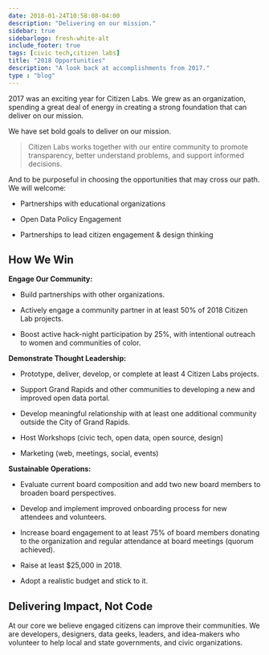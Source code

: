 ```yaml
---
date: 2018-01-24T10:58:08-04:00
description: "Delivering on our mission."
sidebar: true
sidebarlogo: fresh-white-alt
include_footer: true
tags: [civic tech,citizen labs]
title: "2018 Opportunities"
description: "A look back at accomplishments from 2017."
type : "blog"
---
```


2017 was an exciting year for Citizen Labs. We grew as an organization, spending a great deal of energy in creating a strong foundation that can deliver on our mission.

We have set bold goals to deliver on our mission.

<div class="pa4">
  <blockquote class="athelas ml0 mt0 pl4 black-90 bl bw2 b--orange">
    <p class="f5 f4-m f3-l lh-copy measure mt0">
      Citizen Labs works together with our entire community to promote transparency, better understand problems, and support informed decisions.
    </p>
  </blockquote>
</div>

And to be purposeful in choosing the opportunities that may cross our path. We will welcome:

 - Partnerships with educational organizations

 - Open Data Policy Engagement

 - Partnerships to lead citizen engagement & design thinking


## How We Win

**Engage Our Community:**

- Build partnerships with other organizations.

- Actively engage a community partner in at least 50% of 2018 Citizen Lab projects.

- Boost active hack-night participation by 25%, with intentional outreach to women and communities of color.

**Demonstrate Thought Leadership:**

- Prototype, deliver, develop, or complete at least 4 Citizen Labs projects.

- Support Grand Rapids and other communities to developing a new and improved open data portal.

- Develop meaningful relationship with at least one additional community outside the City of Grand Rapids.

- Host Workshops (civic tech, open data, open source, design)

- Marketing (web, meetings, social, events)

**Sustainable Operations:**

- Evaluate current board composition and add two new board members to broaden board perspectives.

- Develop and implement improved onboarding process for new attendees and volunteers. 	

- Increase board engagement to at least 75% of board members donating to the organization and regular attendance at board meetings (quorum achieved).

- Raise at least $25,000 in 2018.

- Adopt a realistic budget and stick to it.

## Delivering Impact, Not Code

At our core we believe engaged citizens can improve their communities. We are developers, designers, data geeks, leaders, and idea-makers who volunteer to help local and state governments, and civic organizations.
